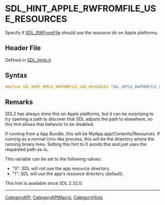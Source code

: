 # SDL_HINT_APPLE_RWFROMFILE_USE_RESOURCES

Specify if [SDL_RWFromFile](SDL_RWFromFile) should use the resource dir on Apple platforms.

## Header File

Defined in [SDL_hints.h](https://github.com/libsdl-org/SDL/blob/SDL2/include/SDL_hints.h)

## Syntax

```c
#define SDL_HINT_APPLE_RWFROMFILE_USE_RESOURCES "SDL_APPLE_RWFROMFILE_USE_RESOURCES"
```

## Remarks

SDL2 has always done this on Apple platforms, but it can be surprising to
try opening a path to discover that SDL adjusts the path to elsewhere, so
this hint allows that behavior to be disabled.

If running from a App Bundle, this will be MyApp.app/Contents/Resources. If
running as a normal Unix-like process, this will be the directory where the
running binary lives. Setting this hint to 0 avoids this and just uses the
requested path as-is.

This variable can be set to the following values:

- "0": SDL will not use the app resource directory.
- "1": SDL will use the app's resource directory (default).

This hint is available since SDL 2.32.0.





----
[CategoryAPI](CategoryAPI), [CategoryAPIMacro](CategoryAPIMacro), [CategoryHints](CategoryHints)

